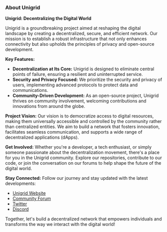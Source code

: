 ### About Unigrid

**Unigrid: Decentralizing the Digital World**

Unigrid is a groundbreaking project aimed at reshaping the digital landscape by creating a decentralized, secure, and efficient network. Our mission is to establish a robust infrastructure that not only enhances connectivity but also upholds the principles of privacy and open-source development.

**Key Features:**
- **Decentralization at Its Core:** Unigrid is designed to eliminate central points of failure, ensuring a resilient and uninterrupted service.
- **Security and Privacy Focused:** We prioritize the security and privacy of users, implementing advanced protocols to protect data and communications.
- **Community-Driven Development:** As an open-source project, Unigrid thrives on community involvement, welcoming contributions and innovations from around the globe.

**Project Vision:**
Our vision is to democratize access to digital resources, making them universally accessible and controlled by the community rather than centralized entities. We aim to build a network that fosters innovation, facilitates seamless communication, and supports a wide range of decentralized applications (dApps).

**Get Involved:**
Whether you're a developer, a tech enthusiast, or simply someone passionate about the decentralization movement, there's a place for you in the Unigrid community. Explore our repositories, contribute to our code, or join the conversation on our forums to help shape the future of the digital world.

**Stay Connected:**
Follow our journey and stay updated with the latest developments:
- [Unigrid Website](https://www.unigrid.org/)
- [Community Forum](https://community.unigrid.org/)
- [Twitter](https://twitter.com/unigridproject)
- [Discord](https://discord.gg/unigrid)

Together, let's build a decentralized network that empowers individuals and transforms the way we interact with the digital world!

